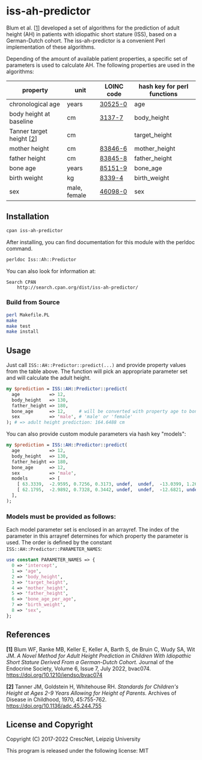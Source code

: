 # iss-ah-predictor

Blum et al. [[1](#references)] developed a set of algorithms for the prediction of adult height (AH) in patients with idiopathic short stature (ISS), based on a German-Dutch cohort. The iss-ah-predictor is a convenient Perl implementation of these algorithms.

Depending of the amount of available patient properties, a specific set of parameters is used to calculate AH. The following properties are used in the algorithms:

| property                               | unit         | LOINC code                           | hash key for perl functions |
| -------------------------------------- | ------------ | -------------------------------------| -------------------------- |
| chronological age                      | years        | [30525-0](https://loinc.org/30525-0) | age                        |
| body height at baseline                | cm           | [3137-7](https://loinc.org/3137-7)   | body_height                |
| Tanner target height [[2](references)] | cm           |                                      | target_height              |
| mother height                          | cm           | [83846-6](https://loinc.org/83846-6) | mother_height              |
| father height                          | cm           | [83845-8](https://loinc.org/83845-8) | father_height              |
| bone age                               | years        | [85151-9](https://loinc.org/85151-9) | bone_age                   |
| birth weight                           | kg           | [8339-4](https://loinc.org/8339-4)   | birth_weight               |
| sex                                    | male, female | [46098-0](https://loinc.org/46098-0) | sex                        |

## Installation

```sh
cpan iss-ah-predictor
```

After installing, you can find documentation for this module with the
perldoc command.

```sh
perldoc Iss::Ah::Predictor
```

You can also look for information at:

    Search CPAN
        http://search.cpan.org/dist/iss-ah-predictor/

### Build from Source

```sh
perl Makefile.PL
make
make test
make install
```

## Usage

Just call `ISS::AH::Predictor::predict(...)` and provide property values from the table above. The function will pick an appropriate parameter set and will calculate the adult height.

```perl
my $prediction = ISS::AH::Predictor::predict(
  age           => 12,
  body_height   => 130,
  father_height => 180,
  bone_age      => 12,     # will be converted with property age to bone_age_per_age
  sex           => 'male', # 'male' or 'female'
); # => adult height prediction: 164.6488 cm
```

You can also provide custom module parameters via hash key "models":

```perl
my $prediction = ISS::AH::Predictor::predict(
  age           => 12,
  body_height   => 130,
  father_height => 180,
  bone_age      => 12,
  sex           => 'male',
  models        => [
    [ 63.3339,  -2.9595, 0.7256, 0.3173, undef,  undef,  -13.0399, 1.2695, -6.2213 ], # parameters of model 1
    [ 62.1795,  -2.9892, 0.7328, 0.3442, undef,  undef,  -12.6821, undef,  -6.3021 ], # parameters of model 2
  ],
);
```

### Models must be provided as follows:

Each model parameter set is enclosed in an arrayref. The index of the parameter in this arrayref determines for which property the parameter is used.
The order is defined by the constant `ISS::AH::Predictor::PARAMETER_NAMES`:

```perl
use constant PARAMETER_NAMES => {
  0 => 'intercept',
  1 => 'age',
  2 => 'body_height',
  3 => 'target_height',
  4 => 'mother_height',
  5 => 'father_height',
  6 => 'bone_age_per_age',
  7 => 'birth_weight',
  8 => 'sex',
};
```

## References

**[1]** Blum WF, Ranke MB, Keller E, Keller A, Barth S, de Bruin C, Wudy SA, Wit JM. *A Novel Method for Adult Height Prediction in Children With Idiopathic Short Stature Derived From a German-Dutch Cohort.* Journal of the Endocrine Society, Volume 6, Issue 7, July 2022, bvac074. https://doi.org/10.1210/jendso/bvac074

**[2]** Tanner JM, Goldstein H, Whitehouse RH. *Standards for Children's Height at Ages 2-9 Years Allowing for Height of Parents.* Archives of Disease in Childhood, 1970, 45:755-762. https://doi.org/10.1136/adc.45.244.755

## License and Copyright

Copyright (C) 2017-2022 CrescNet, Leipzig University

This program is released under the following license: MIT
